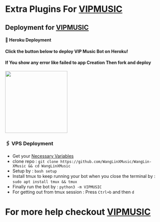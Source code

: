 # Extra Plugins For [VIPMUSIC](https://github.com/WangLinXMusic/WangLin-XMusic)


## Deployment for [VIPMUSIC](https://github.com/WangLinXMusic/WangLin-XMusic)

#### 🚀 Heroku Deployment

<h4>Click the button below to deploy VIP Music Bot on Heroku!</h4>    
<h4>If You show any error like failed to app Creation Then fork and deploy </h4>
<a href="https://dashboard.heroku.com/new?template=https://github.com/WangLinXMusic/WangLin-XMusic"><img src="https://img.shields.io/badge/Deploy%20To%20Heroku-teal?style=for-the-badge&logo=heroku" width="200""/></a>


### 🖇 VPS Deployment
- Get your [Necessary Variables](https://github.com/WangLinXMusic/WangLin-XMusic/blob/master/sample.env)
- clone repo : `git clone https://github.com/WangLinXMusic/WangLin-XMusic && cd WangLinXMusic`
- Setup by : `bash setup`
- Install tmux to keep running your bot when you close the terminal by :
`sudo apt install tmux && tmux`
- Finally run the bot by :
`python3 -m VIPMUSIC`
- For getting out from tmux session : Press `Ctrl+b` and then `d`<br>


# For more help checkout [VIPMUSIC](https://github.com/WangLinXMusic/WangLin-XMusic)
